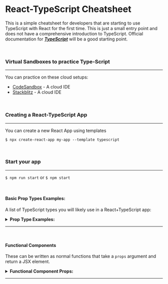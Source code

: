 # React-TypeScript Cheatsheet

This is a simple cheatsheet for developers that are starting to use TypeScript with React for the first time. This is just a small entry point and does not have a comprehensive introduction to TypeScript. Official documentation for ***[TypeScript](https://www.typescriptlang.org/docs/handbook/react.html)*** will be a good starting point.

<br>

### Virtual Sandboxes to practice Type-Script 

---

You can practice on these cloud setups:

- [CodeSandbox](https://codesandbox.io/s/react-ts?utm_source=dotnew) - A cloud IDE 
- [Stackblitz](https://stackblitz.com/edit/react-typescript-base?file=index.tsx) - A cloud IDE

<br>

### Creating a React-TypeScript App

---

You can create a new React App using templates

`$ npx create-react-app my-app --template typescript`

<br>

### Start your app

---

`$ npm run start` or `$ npm start`

<br>

#### Basic Prop Types Examples:

A list of TypeScript types you will likely use in a React+TypeScript app:

<details><summary><b>Prop Type Examples:</b></summary>

```tsx
interface AppProps {
  message: string;
  count: number;
  disabled: boolean;
  /** array of a type! */
  names: string[];
  /** string literals to specify exact string values, with a union type to join them together */
  status: "waiting" | "success";
  /** any object as long as you dont use its properties (NOT COMMON but useful as placeholder) */
  obj: object;
  obj2: {}; // almost the same as `object`, exactly the same as `Object`
  /** an object with any number of properties (PREFERRED) */
  obj3: {
    id: string;
    title: string;
  };
  /** array of objects! (common) */
  objArr: {
    id: string;
    title: string;
  }[];
  /** a dict object with any number of properties of the same type */
  dict1: {
    [key: string]: MyTypeHere;
  };
  dict2: Record<string, MyTypeHere>; // equivalent to dict1
  /** any function as long as you don't invoke it (not recommended) */
  onSomething: Function;
  /** function that doesn't take or return anything (VERY COMMON) */
  onClick: () => void;
  /** function with named prop (VERY COMMON) */
  onChange: (id: number) => void;
  /** function type syntax that takes an event (VERY COMMON) */
  onChange: (event: React.ChangeEvent<HTMLInputElement>) => void;
  /** alternative function type syntax that takes an event (VERY COMMON) */
  onClick(event: React.MouseEvent<HTMLButtonElement>): void;
  /** an optional prop (VERY COMMON!) */
  optional?: OptionalType;
};
```

Notice we have used the TSDoc `/** comment */` style here on each prop. You can and are encouraged to leave descriptive comments on reusable components. For a fuller example and discussion, see our [Commenting Components](https://react-typescript-cheatsheet.netlify.app/docs/advanced/misc_concerns/#commenting-components) section in the Advanced Cheatsheet.

</details>

---

<br>

#### Functional Components

These can be written as normal functions that take a `props` argument and return a JSX element.

<details><summary><b>Functional Component Props:</b></summary>

```tsx
// Declaring type of props 
type AppProps = {
  message: string;
}; /* use `interface` if exporting so that consumers can extend */

// Easiest way to declare a Function Component; return type is inferred.
const App = ({ message }: AppProps) => <div>{message}</div>;

// you can choose annotate the return type so an error is raised if you accidentally return some other type
const App = ({ message }: AppProps): JSX.Element => <div>{message}</div>;

// you can also inline the type declaration; eliminates naming the prop types, but looks repetitive
const App = ({ message }: { message: string }) => <div>{message}</div>;
```

</details>

---